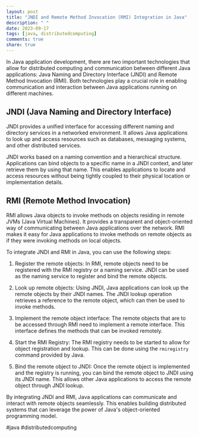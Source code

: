 ```yaml
---
layout: post
title: "JNDI and Remote Method Invocation (RMI) Integration in Java"
description: " "
date: 2023-09-17
tags: [java, distributedcomputing]
comments: true
share: true
---
```


In Java application development, there are two important technologies that allow for distributed computing and communication between different Java applications: Java Naming and Directory Interface (JNDI) and Remote Method Invocation (RMI). Both technologies play a crucial role in enabling communication and interaction between Java applications running on different machines.

## JNDI (Java Naming and Directory Interface)

JNDI provides a unified interface for accessing different naming and directory services in a networked environment. It allows Java applications to look up and access resources such as databases, messaging systems, and other distributed services.

JNDI works based on a naming convention and a hierarchical structure. Applications can bind objects to a specific name in a JNDI context, and later retrieve them by using that name. This enables applications to locate and access resources without being tightly coupled to their physical location or implementation details.

## RMI (Remote Method Invocation)

RMI allows Java objects to invoke methods on objects residing in remote JVMs (Java Virtual Machines). It provides a transparent and object-oriented way of communicating between Java applications over the network. RMI makes it easy for Java applications to invoke methods on remote objects as if they were invoking methods on local objects.

To integrate JNDI and RMI in Java, you can use the following steps:

1. Register the remote objects: In RMI, remote objects need to be registered with the RMI registry or a naming service. JNDI can be used as the naming service to register and bind the remote objects.

2. Look up remote objects: Using JNDI, Java applications can look up the remote objects by their JNDI names. The JNDI lookup operation retrieves a reference to the remote object, which can then be used to invoke methods.

3. Implement the remote object interface: The remote objects that are to be accessed through RMI need to implement a remote interface. This interface defines the methods that can be invoked remotely.

4. Start the RMI Registry: The RMI registry needs to be started to allow for object registration and lookup. This can be done using the `rmiregistry` command provided by Java.

5. Bind the remote object to JNDI: Once the remote object is implemented and the registry is running, you can bind the remote object to JNDI using its JNDI name. This allows other Java applications to access the remote object through JNDI lookup.

By integrating JNDI and RMI, Java applications can communicate and interact with remote objects seamlessly. This enables building distributed systems that can leverage the power of Java's object-oriented programming model.

#java #distributedcomputing